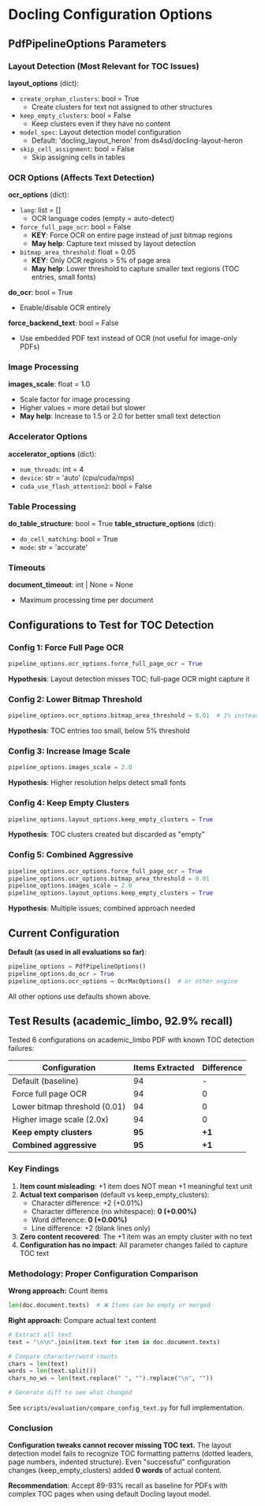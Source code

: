 # Docling Configuration Options

## PdfPipelineOptions Parameters

### Layout Detection (Most Relevant for TOC Issues)

**layout_options** (dict):
- `create_orphan_clusters`: bool = True
  - Create clusters for text not assigned to other structures
- `keep_empty_clusters`: bool = False
  - Keep clusters even if they have no content
- `model_spec`: Layout detection model configuration
  - Default: 'docling_layout_heron' from ds4sd/docling-layout-heron
- `skip_cell_assignment`: bool = False
  - Skip assigning cells in tables

### OCR Options (Affects Text Detection)

**ocr_options** (dict):
- `lang`: list = []
  - OCR language codes (empty = auto-detect)
- `force_full_page_ocr`: bool = False
  - **KEY**: Force OCR on entire page instead of just bitmap regions
  - **May help**: Capture text missed by layout detection
- `bitmap_area_threshold`: float = 0.05
  - **KEY**: Only OCR regions > 5% of page area
  - **May help**: Lower threshold to capture smaller text regions (TOC entries, small fonts)

**do_ocr**: bool = True
- Enable/disable OCR entirely

**force_backend_text**: bool = False
- Use embedded PDF text instead of OCR (not useful for image-only PDFs)

### Image Processing

**images_scale**: float = 1.0
- Scale factor for image processing
- Higher values = more detail but slower
- **May help**: Increase to 1.5 or 2.0 for better small text detection

### Accelerator Options

**accelerator_options** (dict):
- `num_threads`: int = 4
- `device`: str = 'auto' (cpu/cuda/mps)
- `cuda_use_flash_attention2`: bool = False

### Table Processing

**do_table_structure**: bool = True
**table_structure_options** (dict):
- `do_cell_matching`: bool = True
- `mode`: str = 'accurate'

### Timeouts

**document_timeout**: int | None = None
- Maximum processing time per document

## Configurations to Test for TOC Detection

### Config 1: Force Full Page OCR
```python
pipeline_options.ocr_options.force_full_page_ocr = True
```
**Hypothesis**: Layout detection misses TOC; full-page OCR might capture it

### Config 2: Lower Bitmap Threshold
```python
pipeline_options.ocr_options.bitmap_area_threshold = 0.01  # 1% instead of 5%
```
**Hypothesis**: TOC entries too small, below 5% threshold

### Config 3: Increase Image Scale
```python
pipeline_options.images_scale = 2.0
```
**Hypothesis**: Higher resolution helps detect small fonts

### Config 4: Keep Empty Clusters
```python
pipeline_options.layout_options.keep_empty_clusters = True
```
**Hypothesis**: TOC clusters created but discarded as "empty"

### Config 5: Combined Aggressive
```python
pipeline_options.ocr_options.force_full_page_ocr = True
pipeline_options.ocr_options.bitmap_area_threshold = 0.01
pipeline_options.images_scale = 2.0
pipeline_options.layout_options.keep_empty_clusters = True
```
**Hypothesis**: Multiple issues; combined approach needed

## Current Configuration

**Default (as used in all evaluations so far)**:
```python
pipeline_options = PdfPipelineOptions()
pipeline_options.do_ocr = True
pipeline_options.ocr_options = OcrMacOptions()  # or other engine
```

All other options use defaults shown above.

## Test Results (academic_limbo, 92.9% recall)

Tested 6 configurations on academic_limbo PDF with known TOC detection failures:

| Configuration | Items Extracted | Difference |
|---|---|---|
| Default (baseline) | 94 | - |
| Force full page OCR | 94 | 0 |
| Lower bitmap threshold (0.01) | 94 | 0 |
| Higher image scale (2.0x) | 94 | 0 |
| **Keep empty clusters** | **95** | **+1** |
| **Combined aggressive** | **95** | **+1** |

### Key Findings

1. **Item count misleading**: +1 item does NOT mean +1 meaningful text unit
2. **Actual text comparison** (default vs keep_empty_clusters):
   - Character difference: +2 (+0.01%)
   - Character difference (no whitespace): **0 (+0.00%)**
   - Word difference: **0 (+0.00%)**
   - Line difference: +2 (blank lines only)
3. **Zero content recovered**: The +1 item was an empty cluster with no text
4. **Configuration has no impact**: All parameter changes failed to capture TOC text

### Methodology: Proper Configuration Comparison

**Wrong approach:** Count items
```python
len(doc.document.texts)  # ❌ Items can be empty or merged
```

**Right approach:** Compare actual text content
```python
# Extract all text
text = "\n\n".join(item.text for item in doc.document.texts)

# Compare character/word counts
chars = len(text)
words = len(text.split())
chars_no_ws = len(text.replace(" ", "").replace("\n", ""))

# Generate diff to see what changed
```

See `scripts/evaluation/compare_config_text.py` for full implementation.

### Conclusion

**Configuration tweaks cannot recover missing TOC text.** The layout detection model fails to recognize TOC formatting patterns (dotted leaders, page numbers, indented structure). Even "successful" configuration changes (keep_empty_clusters) added **0 words** of actual content.

**Recommendation**: Accept 89-93% recall as baseline for PDFs with complex TOC pages when using default Docling layout model.

